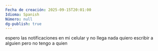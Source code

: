 ```yaml
---
Fecha de creación: 2025-09-15T20:01:00
Idioma: Spanish
Número: null
dg-publish: true
---
```

espero las notificaciones en mi celular 
y no llega nada
quiero escribir a alguien 
pero no tengo a quien
